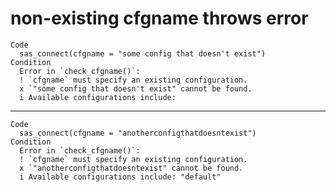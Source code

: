 # non-existing cfgname throws error

    Code
      sas_connect(cfgname = "some config that doesn't exist")
    Condition
      Error in `check_cfgname()`:
      ! `cfgname` must specify an existing configuration.
      x `"some config that doesn't exist" cannot be found.
      i Available configurations include: 

---

    Code
      sas_connect(cfgname = "anotherconfigthatdoesntexist")
    Condition
      Error in `check_cfgname()`:
      ! `cfgname` must specify an existing configuration.
      x `"anotherconfigthatdoesntexist" cannot be found.
      i Available configurations include: "default"

